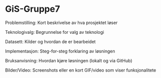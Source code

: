 # GiS-Gruppe7

Problemstilling: Kort beskrivelse av hva prosjektet løser

Teknologivalg: Begrunnelse for valg av teknologi

Datasett: Kilder og hvordan de er bearbeidet

Implementasjon: Steg-for-steg forklaring av løsningen

Bruksanvisning: Hvordan kjøre løsningen (lokalt og via GitHub)

Bilder/Video: Screenshots eller en kort GIF/video som viser funksjonalitete

